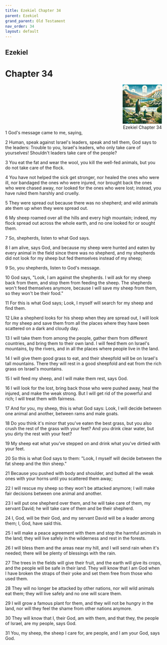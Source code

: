```yaml
---
title: Ezekiel Chapter 34
parent: Ezekiel
grand_parent: Old Testament
nav_order: 34
layout: default
---
```


## Ezekiel

# Chapter 34

<div style="clear: both; text-align: right;">
    <img src="/assets/Image/Ezekiel/500/34.jpg" alt="Ezekiel Chapter 34" class="chapter-image" style="max-width: 25%; height: auto;"/>
    <figcaption style="font-size: 14px;">Ezekiel Chapter 34</figcaption>
</div>
1 God's message came to me, saying,

2 Human, speak against Israel's leaders, speak and tell them, God says to the leaders: Trouble to you, Israel's leaders, who only take care of yourselves! Shouldn't leaders take care of the people?

3 You eat the fat and wear the wool, you kill the well-fed animals, but you do not take care of the flock.

4 You have not helped the sick get stronger, nor healed the ones who were ill, nor bandaged the ones who were injured, nor brought back the ones who were chased away, nor looked for the ones who were lost; instead, you have ruled them harshly and cruelly.

5 They were spread out because there was no shepherd; and wild animals ate them up when they were spread out.

6 My sheep roamed over all the hills and every high mountain; indeed, my flock spread out across the whole earth, and no one looked for or sought them.

7 So, shepherds, listen to what God says.

8 I am alive, says God, and because my sheep were hunted and eaten by every animal in the field since there was no shepherd, and my shepherds did not look for my sheep but fed themselves instead of my sheep;

9 So, you shepherds, listen to God's message.

10 God says, "Look, I am against the shepherds. I will ask for my sheep back from them, and stop them from feeding the sheep. The shepherds won't feed themselves anymore, because I will save my sheep from them, so they won't be their food."

11 For this is what God says; Look, I myself will search for my sheep and find them.

12 Like a shepherd looks for his sheep when they are spread out, I will look for my sheep and save them from all the places where they have been scattered on a dark and cloudy day.

13 I will take them from among the people, gather them from different countries, and bring them to their own land. I will feed them on Israel's mountains, by the rivers, and in all the places where people live in the land.

14 I will give them good grass to eat, and their sheepfold will be on Israel's tall mountains. There they will rest in a good sheepfold and eat from the rich grass on Israel's mountains.

15 I will feed my sheep, and I will make them rest, says God.

16 I will look for the lost, bring back those who were pushed away, heal the injured, and make the weak strong. But I will get rid of the powerful and rich; I will treat them with fairness.

17 And for you, my sheep, this is what God says: Look, I will decide between one animal and another, between rams and male goats.

18 Do you think it's minor that you've eaten the best grass, but you also crush the rest of the grass with your feet? And you drink clear water, but you dirty the rest with your feet?

19 My sheep eat what you've stepped on and drink what you've dirtied with your feet.

20 So this is what God says to them: "Look, I myself will decide between the fat sheep and the thin sheep."

21 Because you pushed with body and shoulder, and butted all the weak ones with your horns until you scattered them away;

22 I will rescue my sheep so they won't be attacked anymore; I will make fair decisions between one animal and another.

23 I will put one shepherd over them, and he will take care of them, my servant David; he will take care of them and be their shepherd.

24 I, God, will be their God, and my servant David will be a leader among them; I, God, have said this.

25 I will make a peace agreement with them and stop the harmful animals in the land; they will live safely in the wilderness and rest in the forests.

26 I will bless them and the areas near my hill, and I will send rain when it's needed; there will be plenty of blessings with the rain.

27 The trees in the fields will give their fruit, and the earth will give its crops, and the people will be safe in their land. They will know that I am God when I have broken the straps of their yoke and set them free from those who used them.

28 They will no longer be attacked by other nations, nor will wild animals eat them; they will live safely and no one will scare them.

29 I will grow a famous plant for them, and they will not be hungry in the land, nor will they feel the shame from other nations anymore.

30 They will know that I, their God, am with them, and that they, the people of Israel, are my people, says God.

31 You, my sheep, the sheep I care for, are people, and I am your God, says God.


